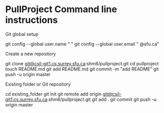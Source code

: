 # PullProject Command line instructions

Git global setup

git config --global user.name " "
git config --global user.email " @sfu.ca"

Create a new repository

git clone git@csil-git1.cs.surrey.sfu.ca:shm6/pullproject.git
cd pullproject
touch README.md
git add README.md
git commit -m "add README"
git push -u origin master

Existing folder or Git repository

cd existing_folder
git init
git remote add origin git@csil-git1.cs.surrey.sfu.ca:shm6/pullproject.git
git add .
git commit
git push -u origin master
